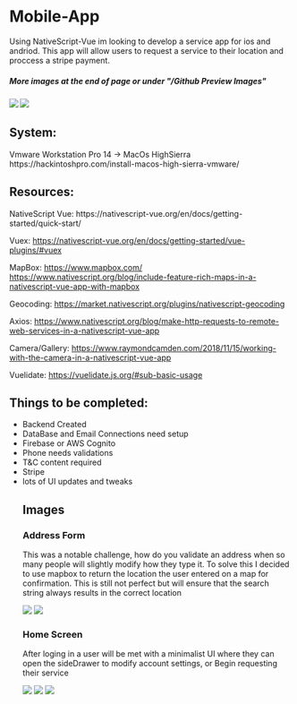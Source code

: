 # Mobile-App
Using NativeScript-Vue im looking to develop a service app for ios and andriod. This app will allow users to request a service to their location and proccess a stripe payment. 

<h5>More images at the end of page or under "/Github Preview Images"<h5> 

![](Github%20Preview%20Images/Login.png) ![](Github%20Preview%20Images/RequestService:Home.png)



<h2>System:</h2>
Vmware Workstation Pro 14 -> MacOs HighSierra 
https://hackintoshpro.com/install-macos-high-sierra-vmware/

<h2>Resources:</h2>
NativeScript Vue:
https://nativescript-vue.org/en/docs/getting-started/quick-start/

Vuex:
https://nativescript-vue.org/en/docs/getting-started/vue-plugins/#vuex

MapBox:
 https://www.mapbox.com/
https://www.nativescript.org/blog/include-feature-rich-maps-in-a-nativescript-vue-app-with-mapbox

Geocoding:
https://market.nativescript.org/plugins/nativescript-geocoding

Axios:
https://www.nativescript.org/blog/make-http-requests-to-remote-web-services-in-a-nativescript-vue-app


Camera/Gallery:
https://www.raymondcamden.com/2018/11/15/working-with-the-camera-in-a-nativescript-vue-app

Vuelidate:
https://vuelidate.js.org/#sub-basic-usage



<h2> Things to be completed: </h2>
<ul>
<li> Backend Created </li>
<li> DataBase and Email Connections need setup </li>
<li> Firebase or AWS Cognito </li>
<li> Phone needs validations </li>
<li> T&C content required </li>
<li> Stripe </li>
<li> lots of UI updates and tweaks </li>


<h2> Images </h2>
<h3> Address Form </h3>
<p> This was a notable challenge, how do you validate an address when so many people will slightly modify how they type it. To solve this I decided to use mapbox to return the location the user entered on a map for confirmation. This is still not perfect but will ensure that the search string always results in the correct location </p>

![](Github%20Preview%20Images/AddressForm%20-%20Blank.png)
![](Github%20Preview%20Images/AddressForm%20-%20Confirm.png)



<h3>Home Screen </h3>
<p> After loging in a user will be met with a minimalist UI where they can open the sideDrawer to modify account settings, or Begin requesting their service </p>

![](Github%20Preview%20Images/RequestService:Home.png)
![](Github%20Preview%20Images/RequestService%20-%20service%20menu.png)
![](Github%20Preview%20Images/RequestService%20-%20SideDrawer.png)

